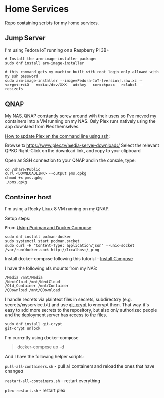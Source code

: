 # Home Services

Repo containing scripts for my home services.

## Jump Server

I'm using Fedora IoT running on a Raspberry Pi 3B+

```
# Install the arm-image-installer package:
sudo dnf install arm-image-installer

# this command gets my machine built with root login only allowed with my ssh password
sudo arm-image-installer --image=Fedora-IoT-[version].raw.xz --target=rpi3 --media=/dev/XXX --addkey --norootpass --relabel --resizefs
```

## QNAP

My NAS. QNAP constantly screw around with their users so I've moved my containers into a VM running on my NAS. Only Plex runs natively using the app downlaed from Plex themselves.

[How to update Plex on the command line using ssh](https://forums.plex.tv/t/howto-update-pms-on-qnap-using-ssh/485831):

Browse to https://www.plex.tv/media-server-downloads/
    Select the relevant QPKG
    Right-Click on the download link, and copy to your clipboard

Open an SSH connection to your QNAP and in the console, type:

```
cd /share/Public
curl <DOWNLOADLINK> --output pms.qpkg
chmod +x pms.qpkg
./pms.qpkg
```

## Container host

I'm using a Rocky Linux 8 VM running on my QNAP.

Setup steps:

From [Using Podman and Docker Compose](https://www.redhat.com/sysadmin/podman-docker-compose):

```
sudo dnf install podman-docker
sudo systemctl start podman.socket
sudo curl -H "Content-Type: application/json" --unix-socket /var/run/docker.sock http://localhost/_ping
```

Install docker-compose following this tutorial - [Install Compose](https://docs.docker.com/compose/install/)

I have the following nfs mounts from my NAS:

```
/Media /mnt/Media
/NextCloud /mnt/NextCloud
/Old_Container /mnt/Container
/QDownload /mnt/QDownload
```

I handle secrets via plaintext files in secrets/ subdirectory (e.g. secrets/myservice.txt) and use [git-crypt](https://github.com/AGWA/git-crypt) to encrypt them. That way, it's easy to add more secrets to the repository, but also only authorized people and the deployment server has access to the files.

```
sudo dnf install git-crypt
git-crypt unlock
```

I'm currently using docker-compose

>docker-compose up -d

And I have the following helper scripts:

`pull-all-containers.sh` - pull all containers and reload the ones that have changed

`restart-all-containers.sh` - restart everything

`plex-restart.sh` - restart plex



